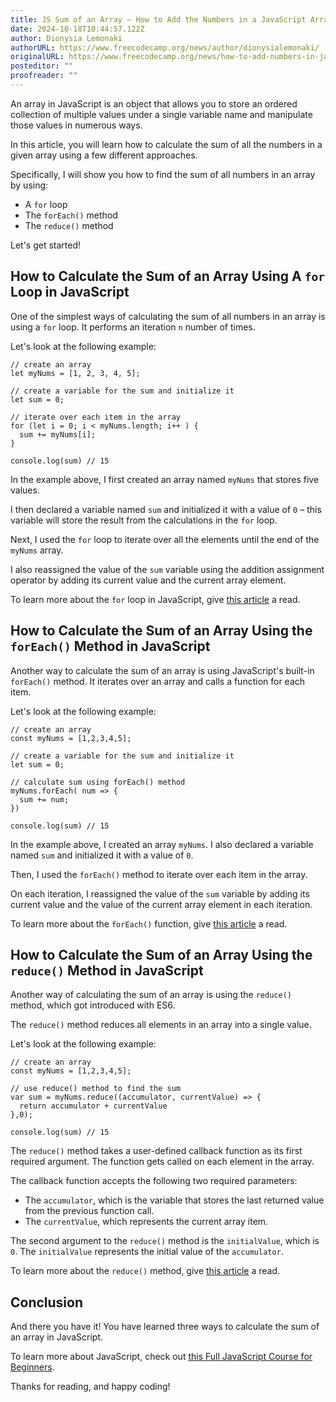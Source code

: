 ```yaml
---
title: JS Sum of an Array – How to Add the Numbers in a JavaScript Array
date: 2024-10-18T10:44:57.122Z
author: Dionysia Lemonaki
authorURL: https://www.freecodecamp.org/news/author/dionysialemonaki/
originalURL: https://www.freecodecamp.org/news/how-to-add-numbers-in-javascript-arrays/
posteditor: ""
proofreader: ""
---
```


An array in JavaScript is an object that allows you to store an ordered collection of multiple values under a single variable name and manipulate those values in numerous ways.

<!-- more -->

In this article, you will learn how to calculate the sum of all the numbers in a given array using a few different approaches.

Specifically, I will show you how to find the sum of all numbers in an array by using:

-   A `for` loop
-   The `forEach()` method
-   The `reduce()` method

Let's get started!

## How to Calculate the Sum of an Array Using A `for` Loop in JavaScript

One of the simplest ways of calculating the sum of all numbers in an array is using a `for` loop. It performs an iteration `n` number of times.

Let's look at the following example:

```
// create an array
let myNums = [1, 2, 3, 4, 5];

// create a variable for the sum and initialize it
let sum = 0;

// iterate over each item in the array
for (let i = 0; i < myNums.length; i++ ) {
  sum += myNums[i];
}

console.log(sum) // 15
```

In the example above, I first created an array named `myNums` that stores five values.

I then declared a variable named `sum` and initialized it with a value of `0` – this variable will store the result from the calculations in the `for` loop.

Next, I used the `for` loop to iterate over all the elements until the end of the `myNums` array.

I also reassigned the value of the `sum` variable using the addition assignment operator by adding its current value and the current array element.

To learn more about the `for` loop in JavaScript, give [this article][1] a read.

## How to Calculate the Sum of an Array Using the `forEach()` Method in JavaScript

Another way to calculate the sum of an array is using JavaScript's built-in `forEach()` method. It iterates over an array and calls a function for each item.

Let's look at the following example:

```
// create an array
const myNums = [1,2,3,4,5];

// create a variable for the sum and initialize it
let sum = 0;

// calculate sum using forEach() method
myNums.forEach( num => {
  sum += num;
})

console.log(sum) // 15
```

In the example above, I created an array `myNums`. I also declared a variable named `sum` and initialized it with a value of `0`.

Then, I used the `forEach()` method to iterate over each item in the array.

On each iteration, I reassigned the value of the `sum` variable by adding its current value and the value of the current array element in each iteration.

To learn more about the `forEach()` function, give [this article][2] a read.

## How to Calculate the Sum of an Array Using the `reduce()` Method in JavaScript

Another way of calculating the sum of an array is using the `reduce()` method, which got introduced with ES6.

The `reduce()` method reduces all elements in an array into a single value.

Let's look at the following example:

```
// create an array
const myNums = [1,2,3,4,5];

// use reduce() method to find the sum
var sum = myNums.reduce((accumulator, currentValue) => {
  return accumulator + currentValue
},0);

console.log(sum) // 15
```

The `reduce()` method takes a user-defined callback function as its first required argument. The function gets called on each element in the array.

The callback function accepts the following two required parameters:

-   The `accumulator`, which is the variable that stores the last returned value from the previous function call.
-   The `currentValue`, which represents the current array item.

The second argument to the `reduce()` method is the `initialValue`, which is `0`. The `initialValue` represents the initial value of the `accumulator`.

To learn more about the `reduce()` method, give [this article][3] a read.

## Conclusion

And there you have it! You have learned three ways to calculate the sum of an array in JavaScript.

To learn more about JavaScript, check out [this Full JavaScript Course for Beginners][4].

Thanks for reading, and happy coding!

[1]: https://www.freecodecamp.org/news/javascript-for-loops/
[2]: https://www.freecodecamp.org/news/javascript-foreach-how-to-loop-through-an-array-in-js/
[3]: https://www.freecodecamp.org/news/reduce-f47a7da511a9/
[4]: https://www.freecodecamp.org/news/full-javascript-course-for-beginners/